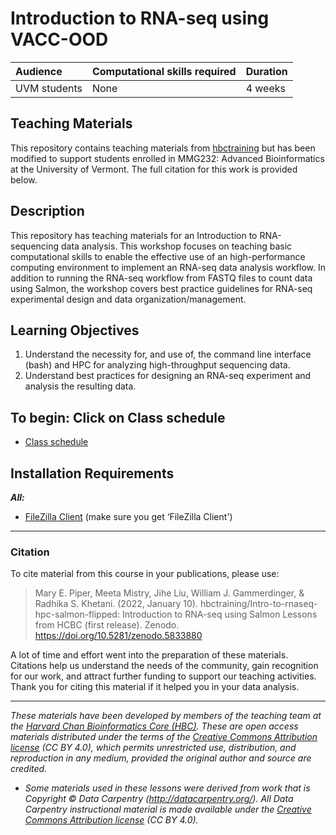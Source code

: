 # Introduction to RNA-seq using VACC-OOD

| Audience | Computational skills required | Duration |
:----------|:----------|:----------|
| UVM students | None | 4 weeks |

## Teaching Materials 
This repository contains teaching materials from [hbctraining](https://github.com/hbctraining) but has been modified to support students enrolled in MMG232: Advanced Bioinformatics at the University of Vermont. The full citation for this work is provided below. 

## Description

This repository has teaching materials for an Introduction to RNA-sequencing data analysis. This workshop focuses on teaching basic computational skills to enable the effective use of an high-performance computing environment to implement an RNA-seq data analysis workflow. In addition to running the RNA-seq workflow from FASTQ files to count data using Salmon, the workshop covers best practice guidelines for RNA-seq experimental design and data organization/management.

## Learning Objectives

1.	Understand the necessity for, and use of, the command line interface (bash) and HPC for analyzing high-throughput sequencing data.
2.	Understand best practices for designing an RNA-seq experiment and analysis the resulting data.

## To begin: Click on Class schedule 
* [Class schedule](schedule/) 

## Installation Requirements

***All:***

* [FileZilla Client](https://filezilla-project.org/download.php?type=client) (make sure you get ‘FileZilla Client')


---

### Citation

To cite material from this course in your publications, please use:

> Mary E. Piper, Meeta Mistry, Jihe Liu, William J. Gammerdinger, & Radhika S. Khetani. (2022, January 10). hbctraining/Intro-to-rnaseq-hpc-salmon-flipped: Introduction to RNA-seq using Salmon Lessons from HCBC (first release). Zenodo. https://doi.org/10.5281/zenodo.5833880

A lot of time and effort went into the preparation of these materials. Citations help us understand the needs of the community, gain recognition for our work, and attract further funding to support our teaching activities. Thank you for citing this material if it helped you in your data analysis.

---

*These materials have been developed by members of the teaching team at the [Harvard Chan Bioinformatics Core (HBC)](http://bioinformatics.sph.harvard.edu/). These are open access materials distributed under the terms of the [Creative Commons Attribution license](https://creativecommons.org/licenses/by/4.0/) (CC BY 4.0), which permits unrestricted use, distribution, and reproduction in any medium, provided the original author and source are credited.*

* *Some materials used in these lessons were derived from work that is Copyright © Data Carpentry (http://datacarpentry.org/). 
All Data Carpentry instructional material is made available under the [Creative Commons Attribution license](https://creativecommons.org/licenses/by/4.0/) (CC BY 4.0).*
